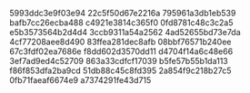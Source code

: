5993ddc3e9f03e94
22c5f50d67e2216a
795961a3db1eb539
bafb7cc26ecba488
c4921e3814c365f0
0fd8781c48c3c2a5
e5b3573564b2d4d4
3ccb9311a54a2562
4ad52655bd73e7da
4cf77208aee8d490
83ffea281dec8afb
08bbf76571b240ee
67c3fdf02ea7686e
f8dd602d3570dd11
d4704f14a6c48e66
3ef7ad9ed4c52709
863a33cdfcf17039
b5fe57b55b1da113
f86f853dfa2ba9cd
51db88c45c8fd395
2a854f9c218b27c5
0fb71faeaf6674e9
a7374291fe43d715

